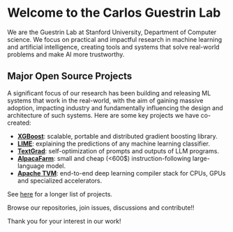 # Welcome to the Carlos Guestrin Lab

We are the Guestrin Lab at Stanford University, Department of Computer science.
We focus on practical and impactful research in machine learning and artificial intelligence, creating tools and systems that solve real-world problems and make AI more trustworthy.

## Major Open Source Projects
A significant focus of our research has been building and releasing ML systems that work in the real-world, with the aim of gaining massive adoption, impacting industry and fundamentally influencing the design and architecture of such systems.  Here are some key projects we have co-created:


- [**XGBoost**](https://github.com/dmlc/xgboost): scalable, portable and distributed gradient boosting library.
- [**LIME**](https://github.com/marcotcr/lime): explaining the predictions of any machine learning classifier.
- [**TextGrad**](https://github.com/zou-group/textgrad): self-optimization of prompts and outputs of LLM programs.
- [**AlpacaFarm**](https://github.com/tatsu-lab/stanford_alpaca): small and cheap (<600$) instruction-following large-language model.
- [**Apache TVM**](https://github.com/apache/tvm): end-to-end deep learning compiler stack for CPUs, GPUs and specialized accelerators.


See [here](https://guestrin.su.domains/major-open-source-projects/) for a longer list of projects.

Browse our repositories, join issues, discussions and contribute!!

Thank you for your interest in our work!